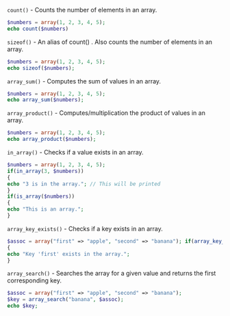 
`count()` - Counts the number of elements in an array. 
```php
$numbers = array(1, 2, 3, 4, 5); 
echo count($numbers)
```

`sizeof()` - An alias of count() . Also counts the number of elements in an array. 
```php
$numbers = array(1, 2, 3, 4, 5); 
echo sizeof($numbers);
```

`array_sum()` - Computes the sum of values in an array. 
```php
$numbers = array(1, 2, 3, 4, 5); 
echo array_sum($numbers);
```

`array_product()` - Computes/multiplication  the product of values in an array. 
```php
$numbers = array(1, 2, 3, 4, 5); 
echo array_product($numbers);
```

`in_array()` - Checks if a value exists in an array. 
```php
$numbers = array(1, 2, 3, 4, 5); 
if(in_array(3, $numbers)) 
{ 
echo "3 is in the array."; // This will be printed 
} 
if(is_array($numbers)) 
{ 
echo "This is an array."; 
}
```

`array_key_exists()` - Checks if a key exists in an array.
```php
$assoc = array("first" => "apple", "second" => "banana"); if(array_key_exists("first", $assoc)) 
{ 
echo "Key 'first' exists in the array."; 
}
```

`array_search()` - Searches the array for a given value and returns the first corresponding key.  
```php
$assoc = array("first" => "apple", "second" => "banana"); 
$key = array_search("banana", $assoc); 
echo $key;
```